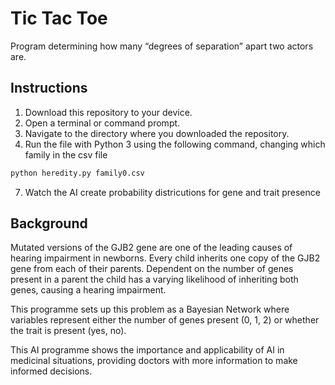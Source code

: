 # Tic Tac Toe
Program determining how many “degrees of separation” apart two actors are.

## Instructions
1. Download this repository to your device.
2. Open a terminal or command prompt.
3. Navigate to the directory where you downloaded the repository.
6. Run the file with Python 3 using the following command, changing which family in the csv file
```bash
python heredity.py family0.csv
```
7. Watch the AI create probability districutions for gene and trait presence

## Background
Mutated versions of the GJB2 gene are one of the leading causes of hearing impairment in newborns. Every child inherits one copy of the GJB2 gene from each of their parents. 
Dependent on the number of genes present in a parent the child has a varying likelihood of inheriting both genes, causing a hearing impairment.

This programme sets up this problem as a Bayesian Network where variables represent either the number of genes present (0, 1, 2) or whether the trait is present (yes, no).

This AI programme shows the importance and applicability of AI in medicinal situations, providing doctors with more information to make informed decisions.
